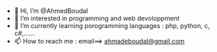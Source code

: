 - 👋 Hi, I’m @AhmedBoudal
- 👀 I’m interested in programming and web devoloppment
- 🌱 I’m currently learning porogramming languages : php, python, c, c#,......
- 📫 How to reach me : email==> ahmadeboudal@gmail.com

<!---
AhmedBoudal/AhmedBoudal is a ✨ special ✨ repository because its `README.md` (this file) appears on your GitHub profile.
You can click the Preview link to take a look at your changes.
--->
